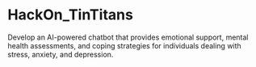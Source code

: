 # HackOn_TinTitans
Develop an AI-powered chatbot that provides emotional support, mental health assessments, and coping strategies for individuals dealing with stress, anxiety, and depression.
